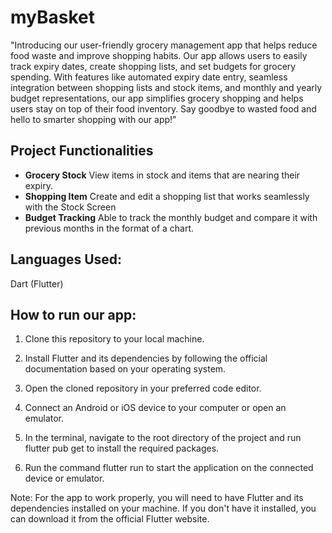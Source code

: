 # myBasket

"Introducing our user-friendly grocery management app that helps reduce food waste and improve shopping habits. Our app allows users to easily track expiry dates, create shopping lists, and set budgets for grocery spending. With features like automated expiry date entry, seamless integration between shopping lists and stock items, and monthly and yearly budget representations, our app simplifies grocery shopping and helps users stay on top of their food inventory. Say goodbye to wasted food and hello to smarter shopping with our app!"

## Project Functionalities
- **Grocery Stock**
View items in stock and items that are nearing their expiry. 
- **Shopping Item**
Create and edit a shopping list that works seamlessly with the Stock Screen
- **Budget Tracking**
Able to track the monthly budget and compare it with previous months in the format of a chart. 

## Languages Used:
Dart (Flutter)

## How to run our app:

1. Clone this repository to your local machine.

2. Install Flutter and its dependencies by following the official documentation based on your operating system.

3. Open the cloned repository in your preferred code editor.

4. Connect an Android or iOS device to your computer or open an emulator.

5. In the terminal, navigate to the root directory of the project and run flutter pub get to install the required packages.

6. Run the command flutter run to start the application on the connected device or emulator.

Note: For the app to work properly, you will need to have Flutter and its dependencies installed on your machine. If you don't have it installed, you can download it from the official Flutter website.
